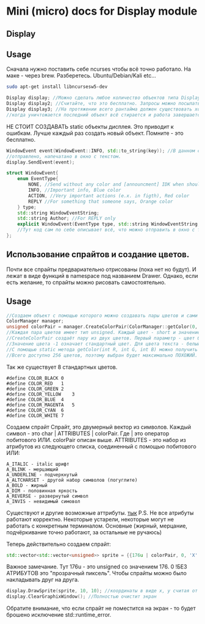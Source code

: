 # Mini (micro) docs for Display module

## Display
## Usage

Сначала нужно поставить себе ncurses чтобы всё точно работало.
На маке - через brew. Разберетесь.
Ubuntu/Debian/Kali etc...

```bash
sudo apt-get install libncursesw5-dev
```

```cpp
Display display; //Можно сделать любое количество объектов типа Display.
Display display2; //Считайте, что это бесплатно. Запросы можно посылать в любой объект дисплея.
Display display3; //На протяжении всего рантайма должен существовать хотя бы один объект дисплея, 
//когда уничтожается последний объект всё стирается и работа завершается. Держите хотя бы один объект созданным (хотя мы скорее всего просто сделаем один дисплей в мейне)
```

НЕ СТОИТ СОЗДАВАТЬ static объекты дисплея. Это приводит к ошибкам. Лучше каждый раз создать новый объект. Помните - это бесплатно.

```cpp
WindowEvent event(WindowEvent::INFO, std::to_string(key)); //В данном случае WindowEvent - это то, что будет 
//отправлено, напечатано в окно с текстом.  
display.SendEvent(event);
```

```cpp
struct WindowEvent{
    enum EventType{
        NONE, //Send without any color and [announcment] IDK when should you use, but you can debug with it)
        INFO, //Important info, Blue color
        ACTION, //Very important actions (e.x. in figth), Red color
        REPLY //For something that someone says, Orange color
    } type;
    std::string WindowEventString;
    std::string Author; //For REPLY only
    explicit WindowEvent(EventType type, std::string WindowEventString, std::string Author = "");
    //Тут код сам по себе описывает всё, что можно отправить в окно с текстом, если чего-то не хватает - смело пишите мне - добавим.
};
```
## Использование спрайтов и создание цветов.

Почти все спрайты предвариательно отрисованы (пока нет но будут). И лежат в виде функций в namespace под названием Drawer.
Однако, если есть желание, то спрайты можно рисовать самостоятельно.

## Usage



```cpp
//Создаем объект с помощью которого можно создавать пары цветов и сами цвета
ColorManager manager;
unsigned colorPair = manager.CreateColorPair(ColorManager::getColor(0, 255, 153), -1); //Создаем салатовые буквы на стандартном фоне
//Каждая пара цветов имеет тип unsigned. Каждый цвет - short и значение 0-255.
//CreateColorPair создаёт пару из двух цветов. Первый параметр - цвет буквы. Второй - цвет фона.
//Значение цвета -1 означает стандартный цвет. Для цвета текста - белый. Для фона чёрный.
//С помощью static метода getColor(int R, int G, int B) можно получить цвет, максимально близкий к заданному цвету в формате rgb.
//Всего доступно 256 цветов, поэтому выбран будет максимально ПОХОЖИЙ.
```

Так же существует 8 стандартных цветов.
```
#define COLOR_BLACK	0
#define COLOR_RED	1
#define COLOR_GREEN	2
#define COLOR_YELLOW	3
#define COLOR_BLUE	4
#define COLOR_MAGENTA	5
#define COLOR_CYAN	6
#define COLOR_WHITE	7
```


Создаем спрайт
Спрайт, это двумерный вектор из символов. Каждый символ - это char | ATTRIBUTES | colorPair.
Где | это оператор побитового ИЛИ.
colorPair описан выше.
ATTRIBUTES - это набор из атрибутов из следующего списка, соединенный с помощью побитового ИЛИ:
```
A_ITALIC - italic шрифт
A_BLINK - мерцающий
A_UNDERLINE - подчеркнутый
A_ALTCHARSET - другой набор символов (погуглите)
A_BOLD - жирный
A_DIM - половинная яркость
A_REVERSE - развернутый символ
A_INVIS - невидимый симовол 
```
Существуют и другие возможные аттрибуты. [тык](https://tldp.org/HOWTO/NCURSES-Programming-HOWTO/attrib.html)
P.S. Не все атрибуты работают корректно. Некоторые устарели, некоторые могут не работать с конкретным терминалом. Основные (жирный, мерцание, подчёркивание точно работают, за остальные не ручаюсь)

Теперь действительно создаем спрайт:
```cpp
std::vector<std::vector<unsigned>> sprite = {{176u | colorPair, 0, 'X' | colorPair, 'X' | colorPair, 'X' | colorPair}};
```

Важное замечание.
Тут 176u - это unsigned со значением 176.
0 !БЕЗ АТРИБУТОВ это "прозрачный пиксель". Чтобы спрайты можно было накладывать друг на друга.

```cpp
display.DrawSprite(sprite, 10, 10); //координаты в виде x, y считая от левого верхнего угла
display.ClearGraphixWindow(); //Полностью очистит экран
```
Обратите внимание, что если спрайт не поместится на экран - то будет брошено исключение std::runtime_error.

